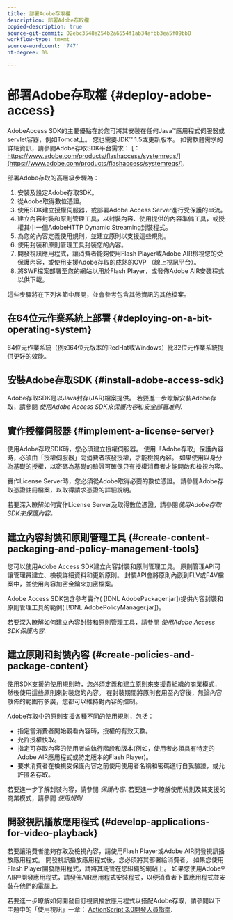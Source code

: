 ```yaml
---
title: 部署Adobe存取權
description: 部署Adobe存取權
copied-description: true
source-git-commit: 02ebc3548a254b2a6554f1ab34afbb3ea5f09bb8
workflow-type: tm+mt
source-wordcount: '747'
ht-degree: 0%

---
```


# 部署Adobe存取權 {#deploy-adobe-access}

AdobeAccess SDK的主要優點在於您可將其安裝在任何Java™應用程式伺服器或servlet容器，例如Tomcat上。 您也需要JDK™ 1.5或更新版本。 如需軟體需求的詳細資訊，請參閱Adobe存取SDK平台需求： [： https://www.adobe.com/products/flashaccess/systemreqs/](https://www.adobe.com/products/flashaccess/systemreqs/).

部署Adobe存取的高層級步驟為：

1. 安裝及設定Adobe存取SDK。
1. 從Adobe取得數位憑證。
1. 使用SDK建立授權伺服器，或部署Adobe Access Server進行受保護的串流。
1. 建立內容封裝和原則管理工具，以封裝內容、使用提供的內容準備工具，或授權其中一個AdobeHTTP Dynamic Streaming封裝程式。
1. 為您的內容定義使用規則，並建立原則以支援這些規則。
1. 使用封裝和原則管理工具封裝您的內容。
1. 開發視訊應用程式，讓消費者能夠使用Flash Player或Adobe AIR檢視您的受保護內容，或使用支援Adobe存取的成熟的OVP （線上視訊平台）。
1. 將SWF檔案部署至您的網站以用於Flash Player，或發佈Adobe AIR安裝程式以供下載。

這些步驟將在下列各節中展開，並會參考包含其他資訊的其他檔案。

## 在64位元作業系統上部署 {#deploying-on-a-bit-operating-system}

64位元作業系統（例如64位元版本的RedHat或Windows）比32位元作業系統提供更好的效能。

## 安裝Adobe存取SDK {#install-adobe-access-sdk}

Adobe存取SDK是以Java封存(JAR)檔案提供。 若要進一步瞭解安裝Adobe存取，請參閱 *使用Adobe Access SDK來保護內容*&#x200B;和&#x200B;*安全部署准則*.

## 實作授權伺服器 {#implement-a-license-server}

使用Adobe存取SDK時，您必須建立授權伺服器。 使用「Adobe存取」保護內容時，必須由「授權伺服器」向消費者核發授權，才能檢視內容。 如果使用以身分為基礎的授權，以密碼為基礎的驗證可確保只有授權消費者才能開啟和檢視內容。

實作License Server時，您必須從Adobe取得必要的數位憑證。 請參閱Adobe存取憑證註冊檔案，以取得請求憑證的詳細說明。

若要深入瞭解如何實作License Server及取得數位憑證，請參閱*使用Adobe存取SDK來保護內容。*

## 建立內容封裝和原則管理工具 {#create-content-packaging-and-policy-management-tools}

您可以使用Adobe Access SDK建立內容封裝和原則管理工具。 原則管理API可讓管理員建立、檢視詳細資料和更新原則。 封裝API會將原則內嵌到FLV或F4V檔案中，並使用內容加密金鑰來加密檔案。

Adobe Access SDK包含參考實作( [!DNL AdobePackager.jar])提供內容封裝和原則管理工具的範例( [!DNL AdobePolicyManager.jar])。

若要深入瞭解如何建立內容封裝和原則管理工具，請參閱 *使用Adobe Access SDK保護內容*.

## 建立原則和封裝內容 {#create-policies-and-package-content}

使用SDK支援的使用規則時，您必須定義和建立原則來支援貴組織的商業模式，然後使用這些原則來封裝您的內容。 在封裝期間將原則套用至內容後，無論內容散佈的範圍有多廣，您都可以維持對內容的控制。

Adobe存取中的原則支援各種不同的使用規則，包括：

* 指定當消費者開始觀看內容時，授權的有效天數。
* 允許授權快取。
* 指定可存取內容的使用者端執行階段和版本(例如，使用者必須具有特定的Adobe AIR應用程式或特定版本的Flash Player)。
* 要求消費者在檢視受保護內容之前使用使用者名稱和密碼進行自我驗證，或允許匿名存取。

若要進一步了解封裝內容，請參閱 *保護內容*. 若要進一步瞭解使用規則及其支援的商業模式，請參閱 *使用規則*.

## 開發視訊播放應用程式 {#develop-applications-for-video-playback}

若要讓消費者能夠存取及檢視內容，請使用Flash Player或Adobe AIR開發視訊播放應用程式。 開發視訊播放應用程式後，您必須將其部署給消費者。 如果您使用Flash Player開發應用程式，請將其託管在您組織的網站上。 如果您使用Adobe® AIR®開發應用程式，請發佈AIR應用程式安裝程式，以便消費者下載應用程式並安裝在他們的電腦上。

若要進一步瞭解如何開發自訂視訊播放應用程式以搭配Adobe存取，請參閱以下主題中的「使用視訊」一章： [ActionScript 3.0開發人員指南](https://help.adobe.com/en_US/as3/dev/WS9936fa0d5984e93b3f4f38ec1272a447844-8000.html).
